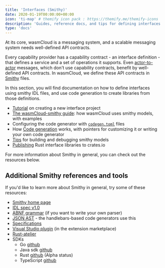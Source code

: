 ```yaml
---
title: 'Interfaces (Smithy)'
date: 2020-01-19T00:00:00+00:00
icon: 'ti-map' # themify icon pack : https://themify.me/themify-icons
description: 'Guides, reference docs, and tips for defining interfaces and generating libraries.'
type: 'docs'
---
```


<head>
  <meta name="robots" content="noindex" />
</head>

At its core, wasmCloud is a messaging system, and a scalable messaging system needs well-defined API contracts.

Every capability provider has a capability contract - an interface definition - that defines a service and a set of operations it supports. Even [actor-to-actor](/docs/0.82/developer/communication/actor-to-actor-calls) messages, which don't use capability contracts, benefit by well-defined API contracts. In wasmCloud, we define these API contracts in [Smithy](https://awslabs.github.io/smithy/index.html) files.

In this section, you will find documentation on how to define interfaces using smithy IDL files, and use code generation to create libraries from those definitions.

- [Tutorial](/docs/0.82/developer/providers/rust) on creating a new interface project
- [The wasmCloud-smithy guide](./wasmcloud-smithy/): how wasmCloud uses smithy models, with examples
- Configuring the code generator with [`codegen.toml`](./codegen-toml/) files
- How [Code generation](./code-generation/) works, with pointers for customizing it or writing your own code generator
- [Tips](./tips/) for building and debugging smithy models
- [Publishing](./crates-io/) Rust interface libraries to crates.io

For more information about Smithy in general, you can check out the resources below.

## Additional Smithy references and tools

If you'd like to learn more about Smithy in general, try some of these resources:

- [Smithy home page](https://awslabs.github.io/smithy/index.html)
- [IDL spec v1.0](https://awslabs.github.io/smithy/1.0/spec/core/idl.html)
- [ABNF grammar](https://awslabs.github.io/smithy/1.0/spec/core/idl.html#smithy-idl-abnf) (if you want to write your own parser)
- [JSON AST](https://awslabs.github.io/smithy/1.0/spec/core/json-ast.html) - the handlebars-based code generators use this
- [Specifications](https://awslabs.github.io/smithy/1.0/spec/index.html)
- [Visual Studio plugin](https://github.com/awslabs/smithy-vscode) (in the extension marketplace)
- [Rust-atelier](https://github.com/johnstonskj/rust-atelier)
- SDKs
  - Go [github](https://github.com/aws/smithy-go)
  - Java sdk [github](https://github.com/awslabs)
  - Rust [github](https://github.com/awslabs/smithy-rs) (Alpha status)
  - TypeScript [github](https://github.com/awslabs/smithy-typescript)
